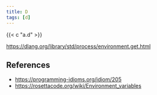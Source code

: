 ```yaml
---
title: D
tags: [d]
---
```


{{< c "a.d" >}}

<https://dlang.org/library/std/process/environment.get.html>

## References

- <https://programming-idioms.org/idiom/205>
- <https://rosettacode.org/wiki/Environment_variables>
